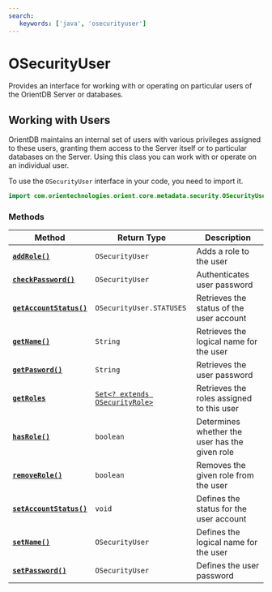 ```yaml
---
search:
   keywords: ['java', 'osecurityuser']
---
```


# OSecurityUser

Provides an interface for working with or operating on particular users of the OrientDB Server or databases.

## Working with Users

OrientDB maintains an internal set of users with various privileges assigned to these users, granting them access to the Server itself or to particular databases on the Server.  Using this class you can work with or operate on an individual user.

To use the `OSecurityUser` interface in your code, you need to import it.

```java
import com.orientechnologies.orient.core.metadata.security.OSecurityUser;
```

### Methods

| Method | Return Type | Description |
|---|---|---|
| [**`addRole()`**](OSecurityUser/addRole.md) | `OSecurityUser` | Adds a role to the user |
| [**`checkPassword()`**](OSecurityUser/checkPassword.md) | `OSecurityUser` | Authenticates user password |
| [**`getAccountStatus()`**](OSecurityUser/getAccountStatus.md) | `OSecurityUser.STATUSES` | Retrieves the status of the user account | 
| [**`getName()`**](OSecurityUser/getName.md) | `String` | Retrieves the logical name for the user |
| [**`getPasword()`**](OSecurityUser/getPassword.md) | `String` | Retrieves the user password |
| [**`getRoles`**](OSecurityUser/getRoles.md) | [`Set<? extends OSecurityRole>`](OSecurityRole.md) | Retrieves the roles assigned to this user |
| [**`hasRole()`**](OSecurityUser/hasRole.md) | `boolean` | Determines whether the user has the given role |
| [**`removeRole()`**](OSecurityUser/removeRole.md) | `boolean` | Removes the given role from the user |
| [**`setAccountStatus()`**](OSecurityUser/setAccountStatus.md) | `void` | Defines the status for the user account |
| [**`setName()`**](OSecurityUser/setName.md) | `OSecurityUser` | Defines the logical name for the user |
| [**`setPassword()`**](OSecurityUSer/setPassword.md) | `OSecurityUser` | Defines the user password |



